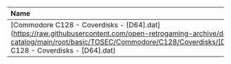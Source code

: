 |Name|Size|
|:---|---:|
|[Commodore C128 - Coverdisks - [D64].dat](https://raw.githubusercontent.com/open-retrogaming-archive/dat-catalog/main/root/basic/TOSEC/Commodore/C128/Coverdisks/[D64]/Commodore C128 - Coverdisks - [D64].dat)|852|
